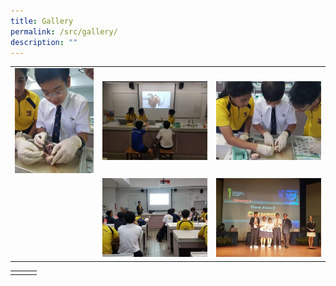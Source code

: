 ```yaml
---
title: Gallery
permalink: /src/gallery/
description: ""
---
```

|   |   |   |
|---|---|---|
| ![](/images/Science%20Research%20Challenge/DSA-Science-Workshop_Heart-Dissection-2-225x300.jpg)  | ![](/images/Science%20Research%20Challenge/DSA-Science-Workshop_Human-Heart-300x225.jpg)   |  ![](/images/Science%20Research%20Challenge/DSA-Science-Workshop_Heart-Dissection-1-300x225.jpg) |
|   |  ![](/images/Science%20Research%20Challenge/Singapore-Junior-Biology-Olympiad-Workshops-300x225.jpg)  |    ![](/images/Science%20Research%20Challenge/2019-Biomedical-Quiz-Overall-Champion-300x225.jpg)   |

|   |   |   |
|---|---|---|
|   |   |   |